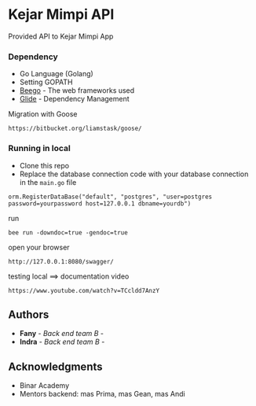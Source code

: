 # Kejar Mimpi API

Provided API to Kejar Mimpi App

### Dependency
* Go Language (Golang)
* Setting GOPATH
* [Beego](https://beego.me/docs/intro/) - The web frameworks used
* [Glide](https://glide.sh/) - Dependency Management

Migration with Goose 

`https://bitbucket.org/liamstask/goose/`

### Running in local
* Clone this repo
* Replace the database connection code with your database connection in the `main.go` file

`orm.RegisterDataBase("default", "postgres", "user=postgres password=yourpassword host=127.0.0.1 dbname=yourdb")`

run
```
bee run -downdoc=true -gendoc=true
```
open your browser 
```
http://127.0.0.1:8080/swagger/
```
testing local ==> documentation video
```
https://www.youtube.com/watch?v=TCcldd7AnzY
```

## Authors

* **Fany** - *Back end team B* -
* **Indra** - *Back end team B* -


## Acknowledgments

* Binar Academy
* Mentors backend: mas Prima, mas Gean, mas Andi
